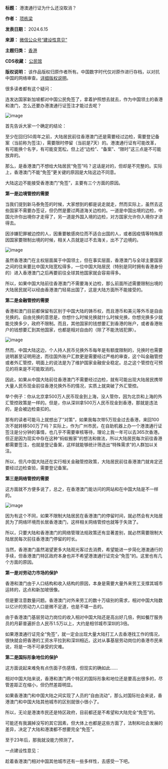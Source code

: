 

**标题：** 港澳通行证为什么还没取消？  

**作者：** [项栋梁](https://chinadigitaltimes.net/space/项栋梁)  

**发表日期：** 2024.6.15  

**来源：** [微信公众号“建设性意见”](https://web.archive.org/web/20240616041119/https://mp.weixin.qq.com/s/YzXId0roUAl_ltCKbyLIHQ)  

**主题归类：** [香港](https://chinadigitaltimes.net/space/香港)  

**CDS收藏：** [公民馆](https://chinadigitaltimes.net/space/%E5%85%AC%E6%B0%91%E9%A6%86)  

**版权说明：** 该作品版权归原作者所有。中国数字时代仅对原作进行存档，以对抗中国的网络审查。[详细版权说明](https://chinadigitaltimes.net/chinese/copyright)。


很多读者都有这个疑问：


连发达国家新加坡都对中国公民免签了，拿着护照想去就去，作为中国领土的香港和澳门，怎么还要办港澳通行证签注才能过去呢？


![image](https://chinadigitaltimes.net/chinese/files/2024/06/post-708965-666e670919acb.)


首先告诉大家一个确定的结论：


至少在回归50周年之前，大陆居民前往香港澳门还是需要经过边检，需要登记备案（当前称为签注），需要限时停留（当前是7天）的。港澳通行证有可能改革，有可能换个名字，有可能变宽松，但上述“边检”、“备案”、“限时”这三点是不可能放弃的。


那么，是香港澳门不想给大陆居民“免签”吗？这话是对的，但却是不完整的。实际上，香港澳门不能“免签”更关键的原因是大陆这边不同意。


大陆这边不能接受香港澳门“免签”，主要有三个方面的原因。


**第一是边境管控的需要** 


当我们提到新马泰免签的时候，大家想到的都是说走就走，然而实际上，虽然去这些国家不需要办签证，但仍然是要过两道海关边检的。一道是中国出境的边检，中国允许你出境你才走得了，另一道是外国入境的边检，对方国家允许你入境你才进得去。


因涉嫌犯罪被边控的人，因重要敏感岗位而不适合出国的人，或者因疫情等特殊原因国家要限制出境的时候，相关人员就是过不去海关，出不了边境的。


![image](https://chinadigitaltimes.net/chinese/files/2024/06/post-708965-666e67092412b.)


虽然香港澳门在主权层面属于中国领土，但在事实层面，香港澳门与全球主要国家之间的往来要比中国大陆宽松得多，一位中国大陆居民（特别是同时拥有香港身份的）进入香港澳门之后再要前往全球其他国家就会容易得多。


所以，如果中国大陆前往香港澳门不需要海关边检，那么前面所述需要限制出境的大陆居民就可以经由香港澳门轻易出国了，这是大陆方面所不能接受的。


**第二是金融管控的需要** 


香港和澳门目前都保留有区别于中国大陆的铸币权，而且港币和美元等外币是自由兑换的。自由兑换的意思是，你想什么时候兑换就什么时候兑换，你想兑换多少就能兑换多少，政府不限制。而且，其他国家的钱想要汇到香港的账户，或者香港账户的钱想要汇到其他国家，也都是相对自由的（除了不能洗钱犯罪）。


![image](https://chinadigitaltimes.net/chinese/files/2024/06/post-708965-666e67092ba41.)


然而，中国大陆这边，个人持人民币兑换外币每年是有额度限制的，兑换时也需要说明甚至证明用途，而往国外账户汇款更是需要经过严格的审查，这个叫金融管控或者外汇管控，明面上的说法是为了维护国家金融安全稳定。总之这个管控在可预见的将来是不可能取消的。


因此，如果从中国大陆前往香港澳门不需要经过边检，就有可能出现大陆居民携带大量人民币现金前往香港兑换外币的情况，实质上就突破了外汇管控。


举个例子：你从北京拿500万人民币现金到上海，没人管你，因为北京和上海的外汇管控政策是一样的。但是，你从深圳拿500万人民币现金到香港，那就是违法的，是会被边检查扣的。


那有的读者可能马上就想出了“对策”，如果我每次带5万现金过去香港，来回100次不就转移500万了吗？实际上，作为广州市民，在自助机器上办一个港澳通行证签注是分分钟的事情，也几乎不需要审核等待，理论上我一年可以去365次香港。但正是因为现实中存在这种“蚂蚁搬家”的想法和做法，所以大陆居民每次前往香港都需要签注，也就是登记备案，这样就能够统计筛选出“特殊需求”的人群加以关注。


所以，但凡中国大陆还在实行相关金融管控政策，大陆居民前往香港澳门就肯定还要经过边检查验，需要登记备案。


**第三是网络管控的需要** 


这方面就不方便多说了，总之，在香港澳门能访问的网站和在中国大陆是不一样的。


![image](https://chinadigitaltimes.net/chinese/files/2024/06/post-708965-666e6709345fb.)


因为有这个不同，如果不限制大陆居民在香港澳门的停留时间，就必然会有大陆居民为了网络环境而长居香港澳门，这样相关网络管控也就等于失效了。


所以，只要大陆和香港澳门的网络管理法规政策还有显著差别，就必然需要限制大陆居民每次前往香港澳门停留的时长。


当然，香港澳门虽然渴望更多大陆观光客过去消费，希望能进一步简化港澳通行的手续，但香港澳门特区政府本身也并不希望港澳通行证完全“免签”的。这里也有几个方面的原因。


**第一是对劳动力市场的保护** 


香港和澳门由于人口结构和收入结构的原因，本身是需要大量外来劳工支撑其城市运转的，这点和新加坡很像。


但是要注意数量问题。香港澳门对外来劳工的数十万级别的需求，相对中国大陆数以亿计的劳动力人口是微不足道，也是不堪一击的。


由于香港澳门基层劳动力岗位的收入相对中国大陆还是高出好几倍，例如餐厅服务员的月薪普遍折合人民币1.5万以上，大约是相邻城市深圳的3倍。


如果港澳通行证完全“免签”，就一定会出现大量大陆打工人去香港找工作的情况，很快就会把香港的工资水平拉到和深圳相近。这对从事基层劳动岗位的香港市民来说，将是一场不可承受的灾难。


**第二是国际形象地位的保护** 


这方面说起来难免有点伤面子伤感情，但现实的确如此……


相对中国大陆来说，香港和澳门两个特区的国际形象和地位还是要高出很多的，尽管差距正在缩小，但仍然差距明显。


如果香港澳门和中国大陆之间实现了人员的“自由流动”，那么对国际社会来说，香港澳门和中国大陆其他城市的区别就很小很小了。


所以，无论是港澳市民还是特区政府，目前都还是不希望和大陆完全“免签”的。


可能还有我漏掉没写的其它因素，但大体上也都是这些方面了，法制和社会发展的差异，决定了大陆和港澳都不想要完全“免签”。


至于23年后，那我就没能力预测了。


一点建设性意见：


趁着香港澳门相对中国其他城市还有一些多样性，去感受一下吧。

